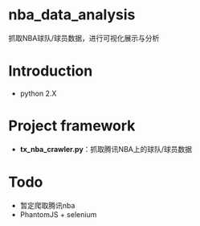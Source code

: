 # nba_data_analysis
抓取NBA球队/球员数据，进行可视化展示与分析

# Introduction
- python 2.X

# Project framework
- **tx_nba_crawler.py**：抓取腾讯NBA上的球队/球员数据

# Todo
- 暂定爬取腾讯nba
- PhantomJS + selenium
